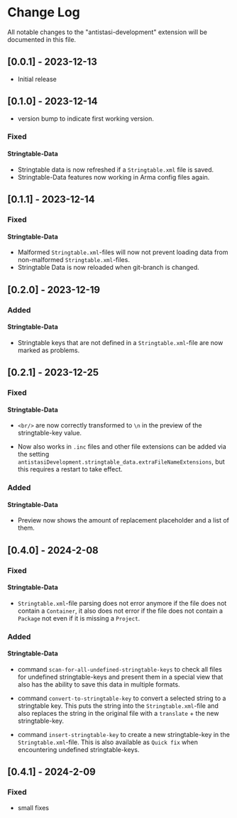 # Change Log

All notable changes to the "antistasi-development" extension will be documented in this file.

<!-- Check [Keep a Changelog](http://keepachangelog.com/) for recommendations on how to structure this file. -->

## [0.0.1] - 2023-12-13

- Initial release


## [0.1.0] - 2023-12-14

- version bump to indicate first working version.

### Fixed

#### Stringtable-Data

- Stringtable data is now refreshed if a `Stringtable.xml` file is saved.
- Stringtable-Data features now working in Arma config files again.



## [0.1.1] - 2023-12-14

### Fixed

#### Stringtable-Data

- Malformed `Stringtable.xml`-files will now not prevent loading data from non-malformed `Stringtable.xml`-files.
- Stringtable Data is now reloaded when git-branch is changed.





## [0.2.0] - 2023-12-19

### Added

#### Stringtable-Data

- Stringtable keys that are not defined in a `Stringtable.xml`-file are now marked as problems.


## [0.2.1] - 2023-12-25

### Fixed

#### Stringtable-Data

- `<br/>` are now correctly transformed to `\n` in the preview of the stringtable-key value.

- Now also works in `.inc` files and other file extensions can be added via the setting `antistasiDevelopment.stringtable_data.extraFileNameExtensions`, but this requires a restart to take effect.


### Added

#### Stringtable-Data

- Preview now shows the amount of replacement placeholder and a list of them.



## [0.4.0] - 2024-2-08


### Fixed

#### Stringtable-Data

- `Stringtable.xml`-file parsing does not error anymore if the file does not contain a `Container`, it also does not error if the file does not contain a `Package` not even if it is missing a `Project`.

### Added

#### Stringtable-Data



- command `scan-for-all-undefined-stringtable-keys` to check all files for undefined stringtable-keys and present them in a special view that also has the ability to save this data in multiple formats.

- command `convert-to-stringtable-key` to convert a selected string to a stringtable key. This puts the string into the `Stringtable.xml`-file and also replaces the string in the original file with a `translate` + the new stringtable-key.

- command `insert-stringtable-key` to create a new stringtable-key in the `Stringtable.xml`-file. This is also available as `Quick fix` when encountering undefined stringtable-keys.

## [0.4.1] - 2024-2-09

### Fixed

- small fixes
